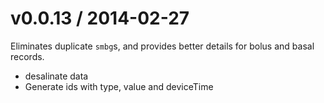 
v0.0.13 / 2014-02-27
==================

Eliminates duplicate `smbg`s, and provides better details for bolus and basal
records.

 * desalinate data
 * Generate ids with type, value and deviceTime

